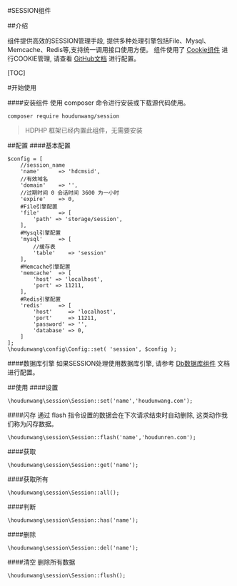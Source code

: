 #SESSION组件

##介绍

组件提供高效的SESSION管理手段, 提供多种处理引擎包括File、Mysql、Memcache、Redis等,支持统一调用接口使用方便。
组件使用了 [Cookie组件](https://github.com/houdunwang/cookie) 进行COOKIE管理, 请查看 [GitHub文档](https://github.com/houdunwang/cookie) 进行配置。

[TOC]

#开始使用

####安装组件
使用 composer 命令进行安装或下载源代码使用。

```
composer require houdunwang/session
```
> HDPHP 框架已经内置此组件，无需要安装

##配置
####基本配置
```
$config = [
	//session_name
	'name'      => 'hdcmsid',
	//有效域名
	'domain'    => '',
	//过期时间 0 会话时间 3600 为一小时
	'expire'    => 0,
	#File引擎配置
	'file'      => [
		'path' => 'storage/session',
	],
	#Mysql引擎配置
	'mysql'     => [
		//缓存表
		'table'    => 'session'
	],
	#Memcache引擎配置
	'memcache'  => [
		'host' => 'localhost',
		'port' => 11211,
	],
	#Redis引擎配置
	'redis'     => [
		'host'     => 'localhost',
		'port'     => 11211,
		'password' => '',
		'database' => 0,
	]
];
\houdunwang\config\Config::set( 'session', $config );
```
####数据库引擎
如果SESSION处理使用数据库引擎, 请参考 [Db数据库组件](https://github.com/houdunwang/db) 文档进行配置。

##使用
####设置
```
\houdunwang\session\Session::set('name','houdunwang.com');
```

####闪存
通过 flash 指令设置的数据会在下次请求结束时自动删除, 这类动作我们称为闪存数据。

```
\houdunwang\session\Session::flash('name','houdunren.com');
```

####获取
```
\houdunwang\session\Session::get('name');
```

####获取所有
```
\houdunwang\session\Session::all();
```

####判断
```
\houdunwang\session\Session::has('name');
```

####删除
```
\houdunwang\session\Session::del('name');
```

####清空
删除所有数据
```
\houdunwang\session\Session::flush();
```